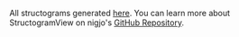 All structograms generated [here](https://nigjo.github.io/structogramview/). You can learn more about StructogramView on nigjo's [GitHub Repository](https://github.com/nigjo/structogramview/).
